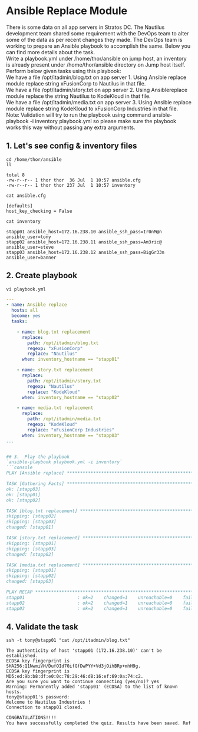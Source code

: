 # Ansible Replace Module

There is some data on all app servers in Stratos DC. The Nautilus development team shared some requirement with the DevOps team to alter some of the data as per recent changes they made. The DevOps team is working to prepare an Ansible playbook to accomplish the same. Below you can find more details about the task.  
Write a playbook.yml under /home/thor/ansible on jump host, an inventory is already present under /home/thor/ansible directory on Jump host itself. Perform below given tasks using this playbook:  
We have a file /opt/itadmin/blog.txt on app server 1. Using Ansible replace module replace string xFusionCorp to Nautilus in that file.  
We have a file /opt/itadmin/story.txt on app server 2. Using Ansiblereplace module replace the string Nautilus to KodeKloud in that file.  
We have a file /opt/itadmin/media.txt on app server 3. Using Ansible replace module replace string KodeKloud to xFusionCorp Industries in that file.  
Note: Validation will try to run the playbook using command ansible-playbook -i inventory playbook.yml so please make sure the playbook works this way without passing any extra arguments.


## 1. Let's see config & inventory files
`cd /home/thor/ansible`  
`ll`  
```console
total 8
-rw-r--r-- 1 thor thor  36 Jul  1 10:57 ansible.cfg
-rw-r--r-- 1 thor thor 237 Jul  1 10:57 inventory
```

`cat ansible.cfg `
```console
[defaults]
host_key_checking = False
```

`cat inventory`
```console
stapp01 ansible_host=172.16.238.10 ansible_ssh_pass=Ir0nM@n ansible_user=tony
stapp02 ansible_host=172.16.238.11 ansible_ssh_pass=Am3ric@ ansible_user=steve
stapp03 ansible_host=172.16.238.12 ansible_ssh_pass=BigGr33n ansible_user=banner
```


## 2.  Create playbook
`vi playbook.yml`
```yaml
---
- name: Ansible replace
  hosts: all
  become: yes
  tasks:

    - name: blog.txt replacement
      replace:
        path: /opt/itadmin/blog.txt
        regexp: "xFusionCorp"
        replace: "Nautilus"
      when: inventory_hostname == "stapp01"

    - name: story.txt replacement
      replace:
        path: /opt/itadmin/story.txt
        regexp: "Nautilus"
        replace: "KodeKloud"
      when: inventory_hostname == "stapp02"

    - name: media.txt replacement
      replace:
        path: /opt/itadmin/media.txt
        regexp: "KodeKloud"
        replace: "xFusionCorp Industries"
      when: inventory_hostname == "stapp03"
...


## 3.  Play the playbook
`ansible-playbook playbook.yml -i inventory`
```console
PLAY [Ansible replace] **********************************************************************************************************************************************************************

TASK [Gathering Facts] **********************************************************************************************************************************************************************
ok: [stapp03]
ok: [stapp01]
ok: [stapp02]

TASK [blog.txt replacement] *****************************************************************************************************************************************************************
skipping: [stapp02]
skipping: [stapp03]
changed: [stapp01]

TASK [story.txt replacement] ****************************************************************************************************************************************************************
skipping: [stapp01]
skipping: [stapp03]
changed: [stapp02]

TASK [media.txt replacement] ****************************************************************************************************************************************************************
skipping: [stapp01]
skipping: [stapp02]
changed: [stapp03]

PLAY RECAP **********************************************************************************************************************************************************************************
stapp01                    : ok=2    changed=1    unreachable=0    failed=0    skipped=2    rescued=0    ignored=0   
stapp02                    : ok=2    changed=1    unreachable=0    failed=0    skipped=2    rescued=0    ignored=0   
stapp03                    : ok=2    changed=1    unreachable=0    failed=0    skipped=2    rescued=0    ignored=0
```


## 4. Validate the task
`ssh -t tony@stapp01 "cat /opt/itadmin/blog.txt"`
```console
The authenticity of host 'stapp01 (172.16.238.10)' can't be established.
ECDSA key fingerprint is SHA256:Q1NwmiVH/DufOId70ifGfDwPYY+Vd3jOihBRp+mhH9g.
ECDSA key fingerprint is MD5:ed:9b:b8:df:e0:0c:78:29:46:d8:16:ef:69:0a:74:c2.
Are you sure you want to continue connecting (yes/no)? yes
Warning: Permanently added 'stapp01' (ECDSA) to the list of known hosts.
tony@stapp01's password: 
Welcome to Nautilus Industries !
Connection to stapp01 closed.
```



```bash
CONGRATULATIONS!!!!
You have successfully completed the quiz. Results have been saved. Ref ID:62bc6a17a0c93e53693afa0f
```
